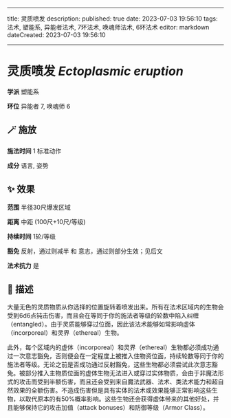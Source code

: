 
---
title: 灵质喷发
description: 
published: true
date: 2023-07-03 19:56:10
tags: 法术, 塑能系, 异能者法术, 7环法术, 唤魂师法术, 6环法术
editor: markdown
dateCreated: 2023-07-03 19:56:10

---

# **灵质喷发** *Ectoplasmic eruption*

**学派** 塑能系 

**环位** 异能者 7, 唤魂师 6

## 🪄 施放

**施法时间** 1 标准动作

**成分** 语言, 姿势

## ✨ 效果  

**范围** 半径30尺爆发区域

**距离** 中距 (100尺+10尺/等级)  

**持续时间** 1轮/等级 

**豁免** 反射，通过则减半 和 意志，通过则部分生效；见后文

**法术抗力** 是

## 📖 描述

大量无色的灵质物质从你选择的位置旋转着喷发出来。所有在法术区域内的生物会受到6d6点钝击伤害，而且会在等同于你的施法者等级的轮数中陷入纠缠（entangled）。由于灵质能够穿过位面，因此该法术能够如常影响虚体（incorporeal）和灵界（ethereal）生物。

此外，每个区域内的虚体（incorporeal）和灵界（ethereal）生物都必须成功通过一次意志豁免，否则便会在一定程度上被推入住物资位面，持续轮数等同于你的施法者等级。无论之前是否成功通过反射豁免，这些生物都必须尝试此次意志豁免。被部分推入主物质位面的虚体生物无法进入或穿过实体物质，会由于非魔法形式的攻击而受到半额伤害，而且还会受到来自魔法武器、法术、类法术能力和超自然效果的全额伤害。不造成伤害但是具有实体的法术或效果能够正常影响这些生物，以取代原本的有50%概率影响。这些生物还会获得虚体带来的其他好处，并且能够保持它的攻击加值（attack bonuses）和防御等级（Armor Class）。
    